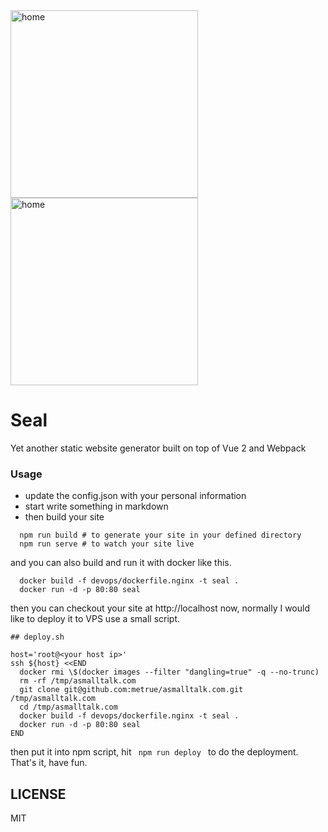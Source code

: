 <img src="https://raw.githubusercontent.com/metrue/Seal/master/screenshots/home.png" alt="home" style="width: 300px;"/>
<img src="https://raw.githubusercontent.com/metrue/Seal/master/screenshots/post.png" alt="home" style="width: 300px;"/>

# Seal

Yet another static website generator built on top of Vue 2 and Webpack

### Usage

* update the config.json with your personal information
* start write something in markdown
* then build your site

```
  npm run build # to generate your site in your defined directory
  npm run serve # to watch your site live
```

and you can also build and run it with docker like this.

```
  docker build -f devops/dockerfile.nginx -t seal .
  docker run -d -p 80:80 seal
```

then you can checkout your site at http://localhost now, normally I would like to deploy it to VPS use a small script.

```
## deploy.sh

host='root@<your host ip>'
ssh ${host} <<END
  docker rmi \$(docker images --filter "dangling=true" -q --no-trunc)
  rm -rf /tmp/asmalltalk.com
  git clone git@github.com:metrue/asmalltalk.com.git /tmp/asmalltalk.com
  cd /tmp/asmalltalk.com
  docker build -f devops/dockerfile.nginx -t seal .
  docker run -d -p 80:80 seal
END
```

then put it into npm script, hit <code> npm run deploy </code> to do the deployment. That's it, have fun.

## LICENSE

MIT

